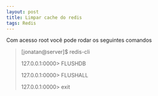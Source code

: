```yaml
---
layout: post
title: Limpar cache do redis
tags: Redis
---
```

Com acesso root você pode rodar os seguintes comandos

> \[jonatan@server]$ redis-cli
>
> 127.0.0.1:0000> FLUSHDB
>
> 127.0.0.1:0000> FLUSHALL
>
> 127.0.0.1:0000> exit
